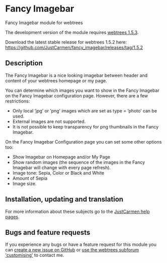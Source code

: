 Fancy Imagebar
==============

Fancy Imagebar module for webtrees

The development version of the module requires [webtrees 1.5.3](https://github.com/fisharebest/webtrees).

Download the latest stable release for webtrees 1.5.2 here: https://github.com/JustCarmen/fancy_imagebar/releases/tag/1.5.2

## Description

The Fancy Imagebar is a nice looking imagebar between header and content of your webtrees homepage or my page.

You can determine which images you want to show in the Fancy Imagebar on the Fancy Imagebar configuration page. However, there are a few restrictions:

*   Only local ’jpg’ or ’png’ images which are set as type = ’photo’ can be used.
*   External images are not supported.
*   It is not possible to keep transparency for png thumbnails in the Fancy Imagebar.

On the Fancy Imagebar Configuration page you can set some other options too:

*   Show Imagebar on Homepage and/or My Page
*   Show random images (the sequence of the images in the Fancy Imagebar will change with every page refresh).
*   Image tone: Sepia, Color or Black and White
*   Amount of Sepia
*   Image size.

## Installation, updating and translation

For more information about these subjects go to the [JustCarmen help pages][1].

## Bugs and feature requests

If you experience any bugs or have a feature request for this module you can [create a new issue on GitHub][2] or [use the webtrees subforum 'customising'][3] to contact me.

 [1]: http://www.justcarmen.nl/help-category/modules-help
 [2]: https://github.com/JustCarmen/fancy_imagebar/issues?state=open
 [3]: http://www.webtrees.net/index.php/en/forum/4-customising
